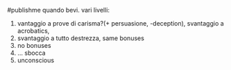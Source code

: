 #publishme 
quando bevi. vari livelli:
1. vantaggio a prove di carisma?(+ persuasione, -deception), svantaggio a acrobatics, 
2. svantaggio a tutto destrezza, same bonuses
3. no bonuses
4. ... sbocca
5. unconscious

